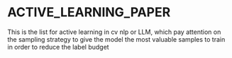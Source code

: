 # ACTIVE_LEARNING_PAPER
This is the list for active learning in cv nlp or LLM, which pay attention on the sampling strategy to give the model the most valuable samples to train in order to reduce the label budget
